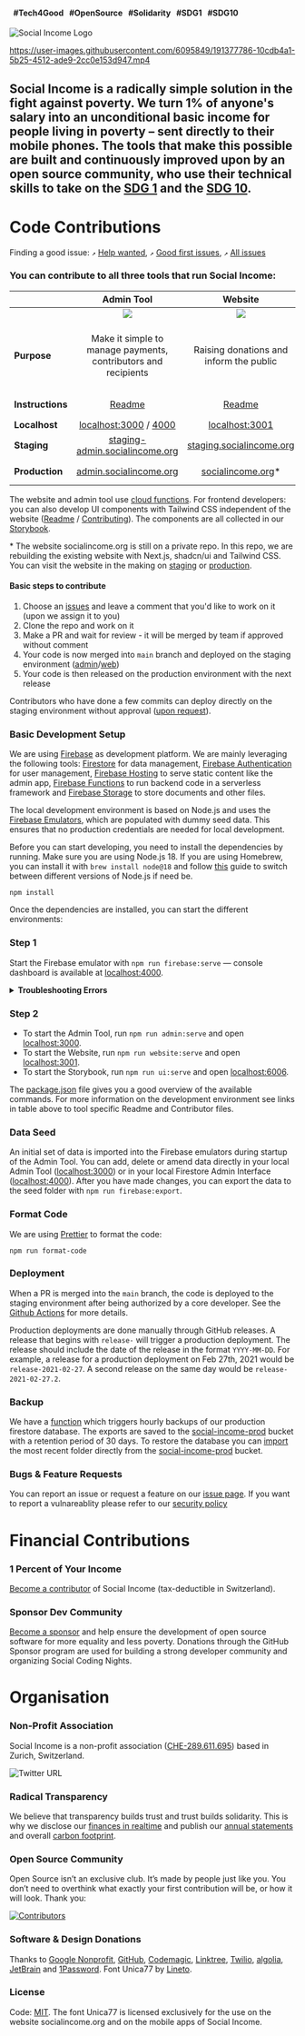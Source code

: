 #### &nbsp;&nbsp;#Tech4Good &nbsp;&nbsp;#OpenSource &nbsp;&nbsp;#Solidarity &nbsp;&nbsp;#SDG1 &nbsp;&nbsp;#SDG10

![Social Income Logo](https://github.com/socialincome-san/public/assets/6095849/e33d03b3-7502-46cc-bfe8-f70ff4374a0e)

https://user-images.githubusercontent.com/6095849/191377786-10cdb4a1-5b25-4512-ade9-2cc0e153d947.mp4

## Social Income is a radically simple solution in the fight against poverty. We turn 1% of anyone's salary into an unconditional basic income for people living in poverty – sent directly to their mobile phones. The tools that make this possible are built and continuously improved upon by an open source community, who use their technical skills to take on the [SDG 1](https://sdgs.un.org/goals/goal1) and the [SDG 10](https://sdgs.un.org/goals/goal10).

# Code Contributions

Finding a good issue: `↗`
[Help wanted](https://github.com/socialincome-san/public/issues?q=is%3Aopen+is%3Aissue+label%3A%22help+wanted%22),
`↗`
[Good first issues](https://github.com/socialincome-san/public/issues?q=is%3Aopen+is%3Aissue+label%3A%22good+first+issue%22),
`↗`
[All issues](https://github.com/socialincome-san/public/issues?q=is%3Aopen+is%3Aissue)

### You can contribute to all three tools that run Social Income:

|                  |                                             Admin Tool                                              |                                               Website                                               |                                                                                  Mobile App                                                                                   |
| ---------------- | :-------------------------------------------------------------------------------------------------: | :-------------------------------------------------------------------------------------------------: | :---------------------------------------------------------------------------------------------------------------------------------------------------------------------------: |
|                  | ![](https://github.com/socialincome-san/public/assets/6095849/42a8ce3e-4ff3-4d25-a298-1b4bc1570b0a) | ![](https://github.com/socialincome-san/public/assets/6095849/e4dbf692-d4b9-4253-88ea-2da7970919d8) |                                      ![](https://github.com/socialincome-san/public/assets/6095849/94d0f653-d894-4e9e-ab0d-b1cd8bfe9eab)                                      |
| **Purpose**      |                   Make it simple to manage payments, contributors and recipients                    |                               Raising donations and inform the public                               |                                                         Make it simple for recipients to manage payments and surveys                                                          |
| **Instructions** |                                      [Readme](admin/README.md)                                      |                                     [Readme](website/README.md)                                     |                                              [Readme](recipients_app/README.md) / [Contributing](recipients_app/CONTRIBUTING.md)                                              |
| **Localhost**    |               [localhost:3000](http://localhost:3000) / [4000](http://localhost:4000)               |                               [localhost:3001](http://localhost:3001)                               |                                                                                       –                                                                                       |
| **Staging**      |              [staging-admin.socialincome.org](https://staging-admin.socialincome.org)               |                    [staging.socialincome.org](https://staging.socialincome.org/)                    |                                                                                  Testflight                                                                                   |
| **Production**   |                      [admin.socialincome.org](https://admin.socialincome.org)                       |                           [socialincome.org](https://socialincome.org)\*                            | [iOS](https://apps.apple.com/ch/app/social-income/id6444860109?l=en-GB) / [Android](https://play.google.com/store/apps/details?id=org.socialincome.app&pcampaignid=web_share) |

The website and admin tool use [cloud functions](functions/README.md).
For frontend developers: you can also develop UI components with
Tailwind CSS independent of the website ([Readme](ui/README.md) /
[Contributing](ui/CONTRIBUTING.md)). The components are all collected in
our [Storybook](https://socialincome-san.github.io/public/).

\* The website socialincome.org is still on a private repo. In this
repo, we are rebuilding the existing website with Next.js, shadcn/ui and
Tailwind CSS. You can visit the website in the making on
[staging](https://staging.socialincome.org/) or
[production](https://prod.socialincome.org/).

#### Basic steps to contribute

1. Choose an
   [issues](https://github.com/socialincome-san/public/issues?q=is%3Aopen+is%3Aissue)
   and leave a comment that you'd like to work on it (upon we assign it
   to you)
2. Clone the repo and work on it
3. Make a PR and wait for review - it will be merged by team if approved
   without comment
4. Your code is now merged into `main` branch and deployed on the
   staging environment
   ([admin](https://staging-admin.socialincome.org)/[web](https://staging.socialincome.org/))
5. Your code is then released on the production environment with the
   next release

Contributors who have done a few commits can deploy directly on the
staging environment without approval
([upon request](mailto:dev@socialincome.org)).

### Basic Development Setup

We are using [Firebase](https://firebase.google.com) as development
platform. We are mainly leveraging the following tools:
[Firestore](https://firebase.google.com/docs/firestore) for data
management,
[Firebase Authentication](https://firebase.google.com/docs/auth) for
user management,
[Firebase Hosting](https://firebase.google.com/docs/hosting) to serve
static content like the admin app,
[Firebase Functions](https://firebase.google.com/docs/functions) to run
backend code in a serverless framework and
[Firebase Storage](https://firebase.google.com/docs/storage) to store
documents and other files.

The local development environment is based on Node.js and uses the
[Firebase Emulators](https://firebase.google.com/docs/emulator-suite),
which are populated with dummy seed data. This ensures that no
production credentials are needed for local development.

Before you can start developing, you need to install the dependencies by
running. Make sure you are using Node.js 18. If you are using Homebrew,
you can install it with `brew install node@18` and follow
[this](https://ralphjsmit.com/switch-between-nodejs-versions-homebrew)
guide to switch between different versions of Node.js if need be.

```shell
npm install
```

Once the dependencies are installed, you can start the different
environments:

### Step 1

Start the Firebase emulator with `npm run firebase:serve` — console
dashboard is available at [localhost:4000](http://localhost:4000).

<details>
<summary><strong>Troubleshooting Errors</strong></summary>

#### macOS Error Handling

### Issue 1:

> Error: Could not start Pub/Sub Emulator, port taken.

**Solution:**

1. Identify the Process Using Port 8085:

```
lsof -i -P -n | grep java
```

2. Terminate the Conflicting Process:

```
kill [PID]
```

### Issue 2

> Error: Fatal error occurred.

On MacBook Pro (Intel) there seems to be an issue if you don't use
exactly Node.js version 18.15.0
([Issue](https://github.com/firebase/firebase-tools/issues/5614)).

**Solution:**
[Download 18.15.02](https://nodejs.org/dist/v18.15.0/node-v18.15.0.pkg)

</details>

### Step 2

- To start the Admin Tool, run `npm run admin:serve` and open
  [localhost:3000](http://localhost:3000).
- To start the Website, run `npm run website:serve` and open
  [localhost:3001](http://localhost:3001).
- To start the Storybook, run `npm run ui:serve` and open
  [localhost:6006](http://localhost:6006).

The [package.json](package.json) file gives you a good overview of the
available commands. For more information on the development environment
see links in table above to tool specific Readme and Contributor files.

### Data Seed

An initial set of data is imported into the Firebase emulators during
startup of the Admin Tool. You can add, delete or amend data directly in
your local Admin Tool ([localhost:3000](http://localhost:3000)) or in
your local Firestore Admin Interface
([localhost:4000](http://localhost:4000/firestore/data)). After you have
made changes, you can export the data to the seed folder with
`npm run firebase:export`.

### Format Code

We are using [Prettier](https://prettier.io) to format the code:

```shell
npm run format-code
```

### Deployment

When a PR is merged into the `main` branch, the code is deployed to the
staging environment after being authorized by a core developer. See the
[Github Actions](./.github/workflows) for more details.

Production deployments are done manually through GitHub releases. A
release that begins with `release-` will trigger a production
deployment. The release should include the date of the release in the
format `YYYY-MM-DD`. For example, a release for a production deployment
on Feb 27th, 2021 would be `release-2021-02-27`. A second release on the
same day would be `release-2021-02-27.2`.

### Backup

We have a
[function](https://console.cloud.google.com/logs/query;query=resource.type%3D%22cloud_function%22%20resource.labels.function_name%3D%22siWebFirestoreExport%22%20resource.labels.region%3D%22us-central1%22?project=social-income-prod&authuser=1&hl=en)
which triggers hourly backups of our production firestore database. The
exports are saved to the
[social-income-prod](https://console.cloud.google.com/storage/browser/social-income-prod;tab=objects?forceOnBucketsSortingFiltering=false&authuser=1&project=social-income-prod&prefix=&forceOnObjectsSortingFiltering=true)
bucket with a retention period of 30 days. To restore the database you
can
[import](https://console.cloud.google.com/firestore/import-export?authuser=1&project=social-income-prod)
the most recent folder directly from the
[social-income-prod](https://console.cloud.google.com/storage/browser/social-income-prod;tab=objects?forceOnBucketsSortingFiltering=false&authuser=1&project=social-income-prod&prefix=&forceOnObjectsSortingFiltering=true)
bucket.

### Bugs & Feature Requests

You can report an issue or request a feature on our
[issue page](https://github.com/socialincome-san/public/issues/new/choose).
If you want to report a vulnareablity please refer to our
[security policy](https://github.com/socialincome-san/public/blob/main/SECURITY.md)

# Financial Contributions

### 1 Percent of Your Income

[Become a contributor](https://socialincome.org/get-involved) of Social
Income (tax-deductible in Switzerland).

### Sponsor Dev Community

[Become a sponsor](https://github.com/sponsors/socialincome-san) and
help ensure the development of open source software for more equality
and less poverty. Donations through the GitHub Sponsor program are used
for building a strong developer community and organizing Social Coding
Nights.

# Organisation

### Non-Profit Association

Social Income is a non-profit association
([CHE-289.611.695](https://www.uid.admin.ch/Detail.aspx?uid_id=CHE-289.611.695))
based in Zurich, Switzerland.

![Twitter URL](https://img.shields.io/twitter/url?label=Follow%20%40so_income&style=social&url=https%3A%2F%2Ftwitter.com%2Fso_income)

### Radical Transparency

We believe that transparency builds trust and trust builds solidarity.
This is why we disclose our
[finances in realtime](https://socialincome.org/finances) and publish
our [annual statements](https://socialincome.org/reporting) and overall
[carbon footprint](https://socialincome.org/sustainability).

### Open Source Community

Open Source isn’t an exclusive club. It’s made by people just like you.
You don’t need to overthink what exactly your first contribution will
be, or how it will look. Thank you:

[![Contributors](https://contrib.rocks/image?repo=socialincome-san/public&columns=10)](https://github.com/socialincome-san/public/graphs/contributors)

### Software & Design Donations

Thanks to [Google Nonprofit](https://www.google.com/nonprofits/),
[GitHub](https://socialimpact.github.com),
[Codemagic](https://codemagic.io/start/), [Linktree](https://linktr.ee),
[Twilio](https://twilio.org), [algolia](https://www.algolia.com),
[JetBrain](https://www.jetbrains.com) and
[1Password](https://1password.com/). Font Unica77 by
[Lineto](https://www.lineto.com).

### License

Code: [MIT](LICENSE). The font Unica77 is licensed exclusively for the
use on the website socialincome.org and on the mobile apps of Social
Income.
